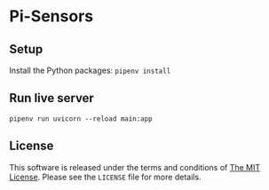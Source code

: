 # Pi-Sensors

## Setup

Install the Python packages: `pipenv install`

## Run live server

`pipenv run uvicorn --reload main:app`

## License

This software is released under the terms and conditions of [The MIT License].
Please see the `LICENSE` file for more details.

[The MIT License]: http://www.opensource.org/licenses/mit-license.php "The MIT License"
